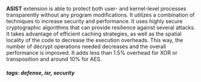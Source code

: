 <!-- Please prefix the notes with the date as in [22/12/2020] -->

**ASIST** extension is able to protect both user- and kernel-level processes transparently without any program modifications. It utilizes a combination of techniques to increase security and performance. It uses highly secure cryptographic algorithms that can provide resilience against several attacks. It takes advantage of efficient caching strategies, as well as the spatial locality of the code to decrease the execution overheads. This way, the number of decrypt operations needed decreases and the overall performance is improved. It adds less than 1.5% overhead for XOR or transposition and around 10% for AES.

##### tags: defense, isr, security